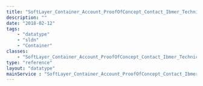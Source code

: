 ```yaml
---
title: "SoftLayer_Container_Account_ProofOfConcept_Contact_Ibmer_Technical"
description: ""
date: "2018-02-12"
tags:
    - "datatype"
    - "sldn"
    - "Container"
classes:
    - "SoftLayer_Container_Account_ProofOfConcept_Contact_Ibmer_Technical"
type: "reference"
layout: "datatype"
mainService : "SoftLayer_Container_Account_ProofOfConcept_Contact_Ibmer_Technical"
---
```


